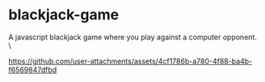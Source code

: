﻿# blackjack-game
A javascript blackjack game where you play against a computer opponent.\
\

https://github.com/user-attachments/assets/4cf1786b-a780-4f88-ba4b-f6569847dfbd
